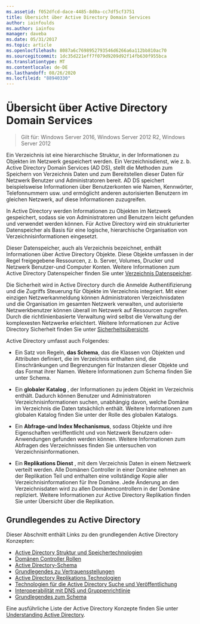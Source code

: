 ```yaml
---
ms.assetid: f052dfcd-dace-4485-8d0a-cc7df5cf3751
title: Übersicht über Active Directory Domain Services
author: iainfoulds
ms.author: iainfou
manager: daveba
ms.date: 05/31/2017
ms.topic: article
ms.openlocfilehash: 8087a6c7698952793546d6266a6a112bb810ac70
ms.sourcegitcommit: 1dc35d221eff7f079d9209d92f14fb630f955bca
ms.translationtype: MT
ms.contentlocale: de-DE
ms.lasthandoff: 08/26/2020
ms.locfileid: "88940330"
---
```

# <a name="active-directory-domain-services-overview"></a>Übersicht über Active Directory Domain Services

>Gilt für: Windows Server 2016, Windows Server 2012 R2, Windows Server 2012


Ein Verzeichnis ist eine hierarchische Struktur, in der Informationen zu Objekten im Netzwerk gespeichert werden. Ein Verzeichnisdienst, wie z. b. Active Directory Domain Services (AD DS), stellt die Methoden zum Speichern von Verzeichnis Daten und zum Bereitstellen dieser Daten für Netzwerk Benutzer und Administratoren bereit. AD DS speichert beispielsweise Informationen über Benutzerkonten wie Namen, Kennwörter, Telefonnummern usw. und ermöglicht anderen autorisierten Benutzern im gleichen Netzwerk, auf diese Informationen zuzugreifen.

In Active Directory werden Informationen zu Objekten im Netzwerk gespeichert, sodass sie von Administratoren und Benutzern leicht gefunden und verwendet werden können. Für Active Directory wird ein strukturierter Datenspeicher als Basis für eine logische, hierarchische Organisation von Verzeichnisinformationen eingesetzt.

Dieser Datenspeicher, auch als Verzeichnis bezeichnet, enthält Informationen über Active Directory Objekte. Diese Objekte umfassen in der Regel freigegebene Ressourcen, z. b. Server, Volumes, Drucker und Netzwerk Benutzer-und Computer Konten. Weitere Informationen zum Active Directory Datenspeicher finden Sie unter [Verzeichnis Datenspeicher](/previous-versions/windows/it-pro/windows-server-2003/cc736627(v=ws.10)).

Die Sicherheit wird in Active Directory durch die Anmelde Authentifizierung und die Zugriffs Steuerung für Objekte im Verzeichnis integriert. Mit einer einzigen Netzwerkanmeldung können Administratoren Verzeichnisdaten und die Organisation im gesamten Netzwerk verwalten, und autorisierte Netzwerkbenutzer können überall im Netzwerk auf Ressourcen zugreifen. Durch die richtlinienbasierte Verwaltung wird selbst die Verwaltung der komplexesten Netzwerke erleichtert. Weitere Informationen zur Active Directory Sicherheit finden Sie unter [Sicherheitsübersicht](../../plan/security-best-practices/best-practices-for-securing-active-directory.md).

Active Directory umfasst auch Folgendes:
* Ein Satz von Regeln, **das Schema**, das die Klassen von Objekten und Attributen definiert, die im Verzeichnis enthalten sind, die Einschränkungen und Begrenzungen für Instanzen dieser Objekte und das Format ihrer Namen. Weitere Informationen zum Schema finden Sie unter Schema.


* Ein **globaler Katalog** , der Informationen zu jedem Objekt im Verzeichnis enthält. Dadurch können Benutzer und Administratoren Verzeichnisinformationen suchen, unabhängig davon, welche Domäne im Verzeichnis die Daten tatsächlich enthält. Weitere Informationen zum globalen Katalog finden Sie unter der Rolle des globalen Katalogs.


* Ein **Abfrage-und Index Mechanismus**, sodass Objekte und ihre Eigenschaften veröffentlicht und von Netzwerk Benutzern oder-Anwendungen gefunden werden können. Weitere Informationen zum Abfragen des Verzeichnisses finden Sie untersuchen von Verzeichnisinformationen.


* Ein **Replikations Dienst** , mit dem Verzeichnis Daten in einem Netzwerk verteilt werden. Alle Domänen Controller in einer Domäne nehmen an der Replikation Teil und enthalten eine vollständige Kopie aller Verzeichnisinformationen für Ihre Domäne. Jede Änderung an den Verzeichnisdaten wird zu allen Domänencontrollern in der Domäne repliziert. Weitere Informationen zur Active Directory Replikation finden Sie unter Übersicht über die Replikation.

## <a name="understanding-active-directory"></a>Grundlegendes zu Active Directory
 Dieser Abschnitt enthält Links zu den grundlegenden Active Directory Konzepten:

* [Active Directory Struktur und Speichertechnologien](/previous-versions/windows/it-pro/windows-server-2003/cc759186(v=ws.10))
* [Domänen Controller Rollen](/previous-versions/windows/it-pro/windows-server-2003/cc786438(v=ws.10))
* [Active Directory-Schema](/previous-versions/windows/it-pro/windows-server-2008-r2-and-2008/cc771796(v=ws.10))
* [Grundlegendes zu Vertrauensstellungen](/previous-versions/windows/it-pro/windows-server-2008-r2-and-2008/cc771568(v=ws.10))
* [Active Directory Replikations Technologien](/previous-versions/windows/it-pro/windows-server-2003/cc776877(v=ws.10))
* [Technologien für die Active Directory Suche und Veröffentlichung](/previous-versions/windows/it-pro/windows-server-2003/cc775686(v=ws.10))
* [Interoperabilität mit DNS und Gruppenrichtlinie](/previous-versions/windows/it-pro/windows-server-2008-r2-and-2008/dd197486(v=ws.10))
* [Grundlegendes zum Schema](/previous-versions/windows/it-pro/windows-server-2003/cc759402(v=ws.10))

Eine ausführliche Liste der Active Directory Konzepte finden Sie unter [Understanding Active Directory](/previous-versions/windows/it-pro/windows-server-2003/cc781408(v=ws.10)).
